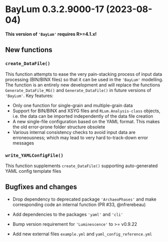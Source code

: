 




<!-- NEWS.md was auto-generated by NEWS.Rmd. Please DO NOT edit by hand!-->

# BayLum 0.3.2.9000-17 (2023-08-04)

**This version of `'BayLum'` requires R\>=4.1.x!**

## New functions

### `create_DataFile()`

This function attempts to ease the very pain-stacking process of input
data processing (BIN/BINX files) so that it can be used in the
`'BayLum'` modelling. The function is an entirely new development and
will replace the functions `Generate_DataFile_MG()` and
`Generate_DataFile()` in future versions of `'BayLum'`. Key features:

- Only one function for single-grain and multiple-grain data
- Support for BIN/BINX and XSYG files and `RLum.Analysis-class` objects,
  i.e. the data can be imported independently of the data file creation
- A new single-file configuration based on the YAML format. This makes
  the old error-prone folder structure obsolete
- Various internal consistency checks to avoid input data are
  erroneousness; which may lead to very hard to-track-down error
  messages

### `write_YAMLConfigFile()`

This function supplements `create_DataFile()` supporting auto-generated
YAML config template files

## Bugfixes and changes

- Drop dependency to deprecated package `'ArchaeoPhases'` and make
  corresponding code an internal function (PR \#33, @nfrerebeau)

- Add dependencies to the packages `'yaml'` and `'cli'`

- Bump version requirement for `'Luminescence'` to \>= v0.9.22

- Add new external files `example.yml` and `yaml_config_reference.yml`
